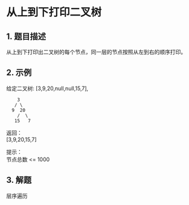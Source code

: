 # 从上到下打印二叉树
## 1. 题目描述
从上到下打印出二叉树的每个节点，同一层的节点按照从左到右的顺序打印。


## 2. 示例
给定二叉树: [3,9,20,null,null,15,7],
```
    3
   / \
  9  20
    /  \
   15   7
```

返回：  
[3,9,20,15,7]

提示：   
节点总数 <= 1000

## 3. 解题
层序遍历
